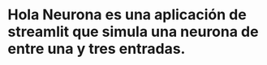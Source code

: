 # Hola Neurona es una aplicación de streamlit que simula una neurona de entre una y tres entradas. 
